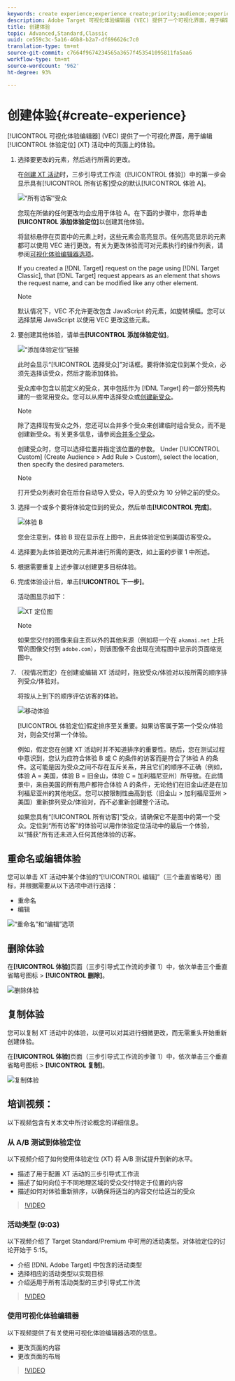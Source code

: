 ```yaml
---
keywords: create experience;experience create;priority;audience;experience;visual experience composer
description: Adobe Target 可视化体验编辑器 (VEC) 提供了一个可视化界面，用于编辑体验定位 (XT) 活动中的页面上的体验。
title: 创建体验
topic: Advanced,Standard,Classic
uuid: ce559c3c-5a16-46b8-b2a7-df696626c7c0
translation-type: tm+mt
source-git-commit: c7664f9674234565a3657f453541095811fa5aa6
workflow-type: tm+mt
source-wordcount: '962'
ht-degree: 93%

---
```



# 创建体验{#create-experience}

[!UICONTROL 可视化体验编辑器] (VEC) 提供了一个可视化界面，用于编辑[!UICONTROL 体验定位] (XT) 活动中的页面上的体验。

1. 选择要更改的元素，然后进行所需的更改。

   在[创建 XT 活动](/help/c-activities/t-experience-target/t-xt-create/xt-create.md)时，三步引导式工作流（[!UICONTROL 体验]）中的第一步会显示具有[!UICONTROL 所有访客]受众的默认[!UICONTROL 体验 A]。

   ![“所有访客”受众](/help/c-activities/t-experience-target/t-xt-create/assets/all-visitors.png)

   您现在所做的任何更改均会应用于体验 A。在下面的步骤中，您将单击&#x200B;**[!UICONTROL 添加体验定位]**&#x200B;以创建其他体验。

   将鼠标悬停在页面中的元素上时，这些元素会高亮显示。任何高亮显示的元素都可以使用 VEC 进行更改。有关为更改体验而可对元素执行的操作列表，请参阅[可视化体验编辑器选项](/help/c-experiences/c-visual-experience-composer/viztarget-options.md)。

   If you created a [!DNL Target] request on the page using [!DNL Target Classic], that [!DNL Target] request appears as an element that shows the request name, and can be modified like any other element.

   >[!NOTE]
   >
   >默认情况下，VEC 不允许更改包含 JavaScript 的元素，如旋转横幅。您可以选择禁用 JavaScript 以使用 VEC 更改这些元素。

1. 要创建其他体验，请单击&#x200B;**[!UICONTROL 添加体验定位]**。

   ![“添加体验定位”链接](/help/c-activities/t-experience-target/t-xt-create/assets/add-experience-targeting.png)

   此时会显示“[!UICONTROL 选择受众]”对话框。要将体验定位到某个受众，必须先选择该受众，然后才能添加体验。

   受众库中包含以前定义的受众，其中包括作为 [!DNL Target] 的一部分预先构建的一些常用受众。您可以从库中选择受众或[创建新受众](../../../c-target/c-audiences/audiences.md#concept_65BE870D290E412D8BBF557EEA67C271)。

   >[!NOTE]
   >
   >除了选择现有受众之外，您还可以合并多个受众来创建临时组合受众，而不是创建新受众。有关更多信息，请参阅[合并多个受众](../../../c-target/combining-multiple-audiences.md#concept_A7386F1EA4394BD2AB72399C225981E5)。

   创建受众时，您可以选择位置并指定该位置的参数。 Under [!UICONTROL Custom] (Create Audience > Add Rule > Custom), select the location, then specify the desired parameters.

   >[!NOTE]
   >
   >打开受众列表时会在后台自动导入受众，导入的受众为 10 分钟之前的受众。

1. 选择一个或多个要将体验定位到的受众，然后单击&#x200B;**[!UICONTROL 完成]**。

   ![体验 B](/help/c-activities/t-experience-target/t-xt-create/assets/experience-b.png)

   您会注意到，体验 B 现在显示在上图中，且此体验定位到美国访客受众。

1. 选择要为此体验更改的元素并进行所需的更改，如上面的步骤 1 中所述。

1. 根据需要重复上述步骤以创建更多目标体验。

1. 完成体验设计后，单击&#x200B;**[!UICONTROL 下一步]**。

   活动图显示如下：

   ![XT 定位图](/help/c-activities/t-experience-target/t-xt-create/assets/xt_diagram-new.png)

   >[!NOTE]
   >
   >如果您交付的图像来自主页以外的其他来源（例如将一个在 `akamai.net` 上托管的图像交付到 `adobe.com`），则该图像不会出现在流程图中显示的页面缩览图中。

1. （视情况而定）在创建或编辑 XT 活动时，拖放受众/体验对以按所需的顺序排列受众/体验对。

   将按从上到下的顺序评估访客的体验。

   ![移动体验](/help/c-activities/t-experience-target/t-xt-create/assets/move_experiences-new.png)

   [!UICONTROL 体验定位]假定排序至关重要。如果访客属于第一个受众/体验对，则会交付第一个体验。

   例如，假定您在创建 XT 活动时并不知道排序的重要性。随后，您在测试过程中意识到，您认为应符合体验 B 或 C 的条件的访客而是符合了体验 A 的条件。这可能是因为受众之间不存在互斥关系，并且它们的顺序不正确（例如，体验 A = 美国，体验 B = 旧金山，体验 C = 加利福尼亚州）所导致。在此情景中，来自美国的所有用户都符合体验 A 的条件，无论他们在旧金山还是在加利福尼亚州的其他地区。您可以按限制性由高到低（旧金山 > 加利福尼亚州 > 美国）重新排列受众/体验对，而不必重新创建整个活动。

   如果您具有“[!UICONTROL 所有访客]”受众，请确保它不是图中的第一个受众。定位到“所有访客”的体验可以用作体验定位活动中的最后一个体验，以“捕获”所有还未进入任何其他体验的访客。

## 重命名或编辑体验

您可以单击 XT 活动中某个体验的“[!UICONTROL 编辑]”（三个垂直省略号）图标，并根据需要从以下选项中进行选择：

* 重命名
* 编辑

![“重命名”和“编辑”选项](/help/c-activities/t-experience-target/t-xt-create/assets/experience_edit-new.png)

## 删除体验

在&#x200B;**[!UICONTROL 体验]**&#x200B;页面（三步引导式工作流的步骤 1）中，依次单击三个垂直省略号图标 > **[!UICONTROL 删除]**。

![删除体验](/help/c-activities/t-experience-target/t-xt-create/assets/delete-experience.png)

## 复制体验

您可以复制 XT 活动中的体验，以便可以对其进行细微更改，而无需重头开始重新创建体验。

在&#x200B;**[!UICONTROL 体验]**&#x200B;页面（三步引导式工作流的步骤 1）中，依次单击三个垂直省略号图标 > **[!UICONTROL 复制]**。

![复制体验](/help/c-activities/t-experience-target/t-xt-create/assets/duplicate_experience-new.png)

## 培训视频：

以下视频包含有关本文中所讨论概念的详细信息。

### 从 A/B 测试到体验定位

以下视频介绍了如何使用体验定位 (XT) 将 A/B 测试提升到新的水平。

* 描述了用于配置 XT 活动的三步引导式工作流
* 描述了如何向位于不同地理区域的受众交付特定于位置的内容
* 描述如何对体验重新排序，以确保将适当的内容交付给适当的受众

>[!VIDEO](https://video.tv.adobe.com/v/22418/)

### 活动类型 (9:03)

以下视频介绍了 Target Standard/Premium 中可用的活动类型。对体验定位的讨论开始于 5:15。

* 介绍 [!DNL Adobe Target] 中包含的活动类型
* 选择相应的活动类型以实现目标
* 介绍适用于所有活动类型的三步引导式工作流

>[!VIDEO](https://video.tv.adobe.com/v/17386)

### 使用可视化体验编辑器

以下视频提供了有关使用可视化体验编辑器选项的信息。

* 更改页面的内容
* 更改页面的布局

>[!VIDEO](https://video.tv.adobe.com/v/17399)